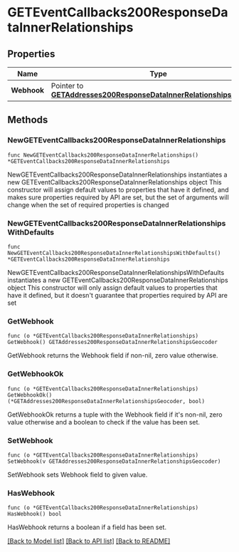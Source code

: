 # GETEventCallbacks200ResponseDataInnerRelationships

## Properties

Name | Type | Description | Notes
------------ | ------------- | ------------- | -------------
**Webhook** | Pointer to [**GETAddresses200ResponseDataInnerRelationshipsGeocoder**](GETAddresses200ResponseDataInnerRelationshipsGeocoder.md) |  | [optional] 

## Methods

### NewGETEventCallbacks200ResponseDataInnerRelationships

`func NewGETEventCallbacks200ResponseDataInnerRelationships() *GETEventCallbacks200ResponseDataInnerRelationships`

NewGETEventCallbacks200ResponseDataInnerRelationships instantiates a new GETEventCallbacks200ResponseDataInnerRelationships object
This constructor will assign default values to properties that have it defined,
and makes sure properties required by API are set, but the set of arguments
will change when the set of required properties is changed

### NewGETEventCallbacks200ResponseDataInnerRelationshipsWithDefaults

`func NewGETEventCallbacks200ResponseDataInnerRelationshipsWithDefaults() *GETEventCallbacks200ResponseDataInnerRelationships`

NewGETEventCallbacks200ResponseDataInnerRelationshipsWithDefaults instantiates a new GETEventCallbacks200ResponseDataInnerRelationships object
This constructor will only assign default values to properties that have it defined,
but it doesn't guarantee that properties required by API are set

### GetWebhook

`func (o *GETEventCallbacks200ResponseDataInnerRelationships) GetWebhook() GETAddresses200ResponseDataInnerRelationshipsGeocoder`

GetWebhook returns the Webhook field if non-nil, zero value otherwise.

### GetWebhookOk

`func (o *GETEventCallbacks200ResponseDataInnerRelationships) GetWebhookOk() (*GETAddresses200ResponseDataInnerRelationshipsGeocoder, bool)`

GetWebhookOk returns a tuple with the Webhook field if it's non-nil, zero value otherwise
and a boolean to check if the value has been set.

### SetWebhook

`func (o *GETEventCallbacks200ResponseDataInnerRelationships) SetWebhook(v GETAddresses200ResponseDataInnerRelationshipsGeocoder)`

SetWebhook sets Webhook field to given value.

### HasWebhook

`func (o *GETEventCallbacks200ResponseDataInnerRelationships) HasWebhook() bool`

HasWebhook returns a boolean if a field has been set.


[[Back to Model list]](../README.md#documentation-for-models) [[Back to API list]](../README.md#documentation-for-api-endpoints) [[Back to README]](../README.md)


